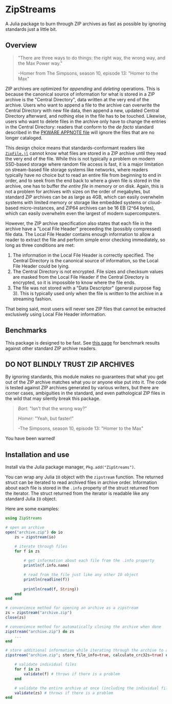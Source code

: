 # ZipStreams
A Julia package to burn through ZIP archives as fast as possible by ignoring
standards just a little bit.

## Overview
> "There are three ways to do things: the right way, the wrong way, and the Max Power way."
>
> -Homer from The Simpsons, season 10, episode 13: "Homer to the Max"

ZIP archives are optimized for _appending_ and _deleting_ operations. This is
because the canonical source of information for what is stored in a ZIP archive
is the "Central Directory", data written at the very end of the archive. Users
who want to append a file to the archive can overwrite the Central Directory with
new file data, then append a new, updated Central Directory afterward, and nothing
else in the file has to be touched. Likewise, users who want to delete files in
the archive only have to change the entries in the Central Directory: readers
that conform to the _de facto_ standard described in the [PKWARE APPNOTE file](https://pkware.cachefly.net/webdocs/casestudies/APPNOTE.TXT)
will ignore the files that are no longer cataloged.

This design choice means that standards-conformant readers like [`ZipFile.jl`](https://github.com/fhs/ZipFile.jl)
cannot know what files are stored in a ZIP archive until they read the very end of
the file. While this is not typically a problem on modern SSD-based storage where
random file access is fast, it is a major limitation on stream-based file storage
systems like networks, where readers typically have no choice but to read an
entire file from beginning to end in order, and to seek from the end back to
where a given file is stored in the archive, one has to buffer _the entire file_
in memory or on disk. Again, this is not a problem for archives with sizes on the
order of megabytes, but standard ZIP archives can be as large as 4GB, which can
easily overwhelm systems with limited memory or storage like embedded systems or
cloud-based micro-instances, and ZIP64 archives can be 16 EB (2^64 bytes), which
can easily overwhelm even the largest of modern supercomputers.

However, the ZIP archive specification also states that each file in the archive
have a "Local File Header" preceeding the (possibly compressed) file data. The
Local File Header contains enough information to allow a reader to extract the
file and perform simple error checking immediately, so long as three conditions
are met:
1. The information in the Local File Header is correctly specified. The Central
Directory is the canonical source of information, so the Local File Header could
be lying.
2. The Central Directory is not encrypted. File sizes and checksum values are
masked from the Local File Header if the Central Directory is encrypted, so it is
impossible to know where the file ends.
3. The file was not stored with a "Data Descriptor" (general purpose flag 3). This
is typically used only when the file is _written_ to the archive in a streaming
fashion.

That being said, most users will never see ZIP files that cannot be extracted
exclusively using Local File Header information.

## Benchmarks

This package is designed to be fast. See [this page]() for benchmark results
against other standard ZIP archive readers.

## DO NOT BLINDLY TRUST ZIP ARCHIVES

By ignoring standards, this module makes no guarantees that what you get out of
the ZIP archive matches what you or anyone else put into it. The code is tested
against ZIP archives generated by various writers, but there are corner cases,
ambiguities in the standard, and even pathological ZIP files in the wild that may
silently break this package.

> _Bart:_ "Isn't that the wrong way?"
>
> _Homer:_ "Yeah, but faster!"
>
> -The Simpsons, season 10, episode 13: "Homer to the Max"

You have been warned!

## Installation and use

Install via the Julia package manager, `Pkg.add("ZipStreams")`.

You can wrap any Julia `IO` object with the `zipstream` function. The returned
struct can be iterated to read archived files in archive order. Information about
each file is stored in the `.info` property of the struct returned from the
iterator. The struct returned from the iterator is readable like any standard
Julia `IO` object.

Here are some examples:

```julia
using ZipStreams

# open an archive
open("archive.zip") do io
    zs = zipstream(io)

    # iterate through files
    for f in zs
        
        # get information about each file from the .info property
        println(f.info.name)

        # read from the file just like any other IO object
        println(readline(f))
        
        println(read(f, String))
    end
end

# convenience method for opening an archive as a zipstream
zs = zipstream("archive.zip")
close(zs)

# convenience method for automatically closing the archive when done
zipstream("archive.zip") do zs
    ...
end

# store additional information while iterating through the archive to allow validation
zipstream("archive.zip"; store_file_info=true, calculate_crc32s=true) do zs

    # validate individual files
    for f in zs
        validate(f) # throws if there is a problem
    end

    # validate the entire archive at once (including the individual files)
    validate(zs) # throws if there is a problem
end
```
